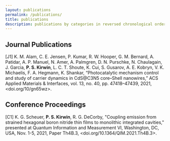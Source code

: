 ```yaml
---
layout: publications
permalink: /publications/
title: publications
description: publications by categories in reversed chronological order. generated by jekyll-scholar.
---
```


## Journal Publications

[J1]	K. M. Alam, C. E. Jensen, P. Kumar, R. W. Hooper, G. M. Bernard, A. Patidar, A. P. Manuel, N. Amer, A. Palmgren, D. N. Purschke, N. Chaulagain, J. Garcia, **P. S. Kirwin**, L. C. T. Shoute, K. Cui, S. Gusarov, A. E. Kobryn, V. K. Michaelis, F. A. Hegmann, K. Shankar, “Photocatalytic mechanism control and study of carrier dynamics in CdS@C3N5 core–Shell nanowires,” ACS Applied Materials & Interfaces, vol. 13, no. 40, pp. 47418–47439, 2021, <doi.org/10/gn65wz>.


## Conference Proceedings
[C1]	K. G. Scheuer, **P. S. Kirwin**, R. G. DeCorby, "Coupling emission from strained hexagonal boron nitride thin films to monolithic integrated cavities," presented at Quantum Information and Measurement VI, Washington, DC, USA, Nov. 1-5, 2021, Paper Th4B.3, <doi.org/10.1364/QIM.2021.Th4B.3>.

